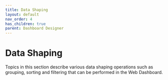```yaml
---
title: Data Shaping
layout: default
nav_order: 4
has_children: true
parent: Dashboard Designer
---
```

# Data Shaping
Topics in this section describe various data shaping operations such as grouping, sorting and filtering that can be performed in the Web Dashboard.
